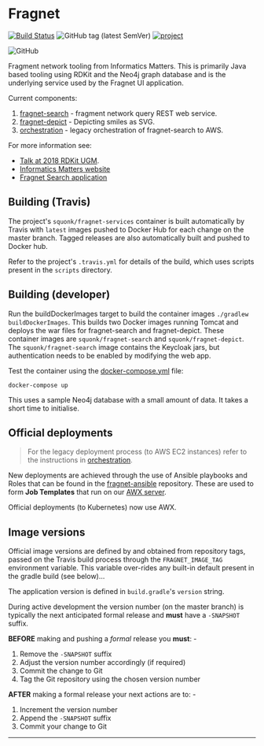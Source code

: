 # Fragnet

[![Build Status](https://travis-ci.com/InformaticsMatters/fragnet.svg?branch=master)](https://travis-ci.com/InformaticsMatters/fragnet)
![GitHub tag (latest SemVer)](https://img.shields.io/github/tag/informaticsmatters/fragnet)
[![project](https://img.shields.io/badge/Clubhouse%20Project-Fragnet%20Search-5000d2)](https://app.clubhouse.io/informaticsmatters/project/161)

![GitHub](https://img.shields.io/github/license/informaticsmatters/fragnet)

Fragment network tooling from Informatics Matters.
This is primarily Java based tooling using RDKit and the Neo4j graph database
and is the underlying service used by the Fragnet UI application.

Current components:

1. [fragnet-search](fragnet-search/) - fragment network query REST web service.
2. [fragnet-depict](fragnet-depict/) - Depicting smiles as SVG.
3. [orchestration](orchestration/) - legacy orchestration of fragnet-search to AWS.

For more information see:

* [Talk at 2018 RDKit UGM](https://github.com/rdkit/UGM_2018/blob/master/Lightning/tim_dudgeon_fragment-network.pdf).
* [Informatics Matters website](https://www.informaticsmatters.com/pages/fragment_network.html)
* [Fragnet Search application](https://fragnet.informaticsmatters.com/)

## Building (Travis)
The project's `squonk/fragnet-services` container is built automatically
by Travis with `latest` images pushed to Docker Hub for each change on the
master branch. Tagged releases are also automatically built and pushed to
Docker hub.

Refer to the project's `.travis.yml` for details of the build, which uses
scripts present in the `scripts` directory.

## Building (developer)
Run the buildDockerImages target  to build the container images `./gradlew buildDockerImages`.
This builds two Docker images running Tomcat and deploys the war files
for fragnet-search and fragnet-depict. These container images are `squonk/fragnet-search` and `squonk/fragnet-depict`.
The `squonk/fragnet-search` image contains the Keycloak jars, but authentication needs to be enabled by modifying the
web app.

Test the container using the [docker-compose.yml](docker-compose.yml)
file:

    docker-compose up

This uses a sample Neo4j database with a small amount of data. It takes a short time to initialise.

## Official deployments
>   For the legacy deployment process (to AWS EC2 instances) refer to 
    the instructions in [orchestration](orchestration/).

New deployments are achieved through the use of Ansible playbooks and Roles
that can be found in the [fragnet-ansible] repository. These are used to
form **Job Templates** that run on our [AWX server].

Official deployments (to Kubernetes) now use AWX.

## Image versions
Official image versions are defined by and obtained from repository tags,
passed on the Travis build process through the `FRAGNET_IMAGE_TAG` environment
variable. This variable over-rides any built-in default present in the
gradle build (see below)...
 
The application version is defined in `build.gradle`'s `version` string.

During active development the version number (on the master branch)
is typically the next anticipated formal release and **must** have a
`-SNAPSHOT` suffix.

**BEFORE** making and pushing a *formal* release you **must**: -
1.  Remove the `-SNAPSHOT` suffix
1.  Adjust the version number accordingly (if required)
1.  Commit the change to Git
1.  Tag the Git repository using the chosen version number

**AFTER** making a formal release your next actions are to: -
1.  Increment the version number
1.  Append the `-SNAPSHOT` suffix
1.  Commit your change to Git

---

[awx server]: https://awx.informaticsmatters.org
[fragnet-ansible]: https://github.com/InformaticsMatters/fragnet-ansible
